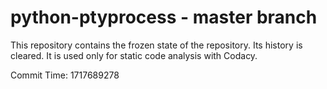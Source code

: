 # python-ptyprocess - master branch

This repository contains the frozen state of the repository.
Its history is cleared. It is used only for static code
analysis with Codacy.

Commit Time: 1717689278